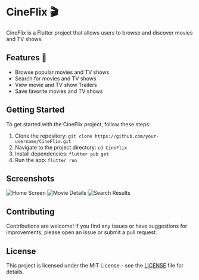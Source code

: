 # CineFlix 🎬

CineFlix is a Flutter project that allows users to browse and discover movies and TV shows.

## Features 🌟

- Browse popular movies and TV shows
- Search for movies and TV shows
- View movie and TV show Trailers
- Save favorite movies and TV shows

## Getting Started

To get started with the CineFlix project, follow these steps:

1. Clone the repository: `git clone https://github.com/your-username/CineFlix.git`
2. Navigate to the project directory: `cd CineFlix`
3. Install dependencies: `flutter pub get`
4. Run the app: `flutter run`

## Screenshots

![Home Screen](screenshots/home_screen.png)
![Movie Details](screenshots/movie_details.png)
![Search Results](screenshots/search_results.png)

## Contributing

Contributions are welcome! If you find any issues or have suggestions for improvements, please open an issue or submit a pull request.

## License

This project is licensed under the MIT License - see the [LICENSE](LICENSE) file for details.
